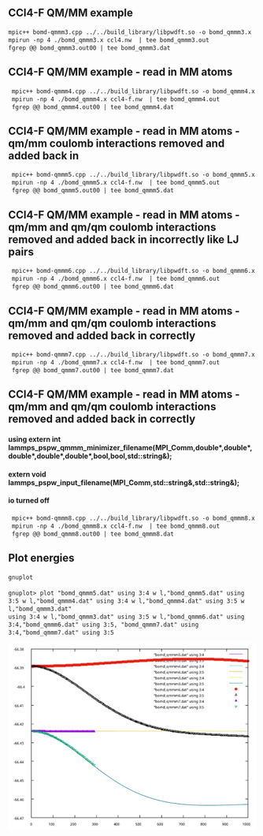 
## CCl4-F QM/MM example
```
mpic++ bomd-qmmm3.cpp ../../build_library/libpwdft.so -o bomd_qmmm3.x
mpirun -np 4 ./bomd_qmmm3.x ccl4.nw  | tee bomd_qmmm3.out
fgrep @@ bomd_qmmm3.out00 | tee bomd_qmmm3.dat
```

## CCl4-F QM/MM example - read in MM atoms
```
 mpic++ bomd-qmmm4.cpp ../../build_library/libpwdft.so -o bomd_qmmm4.x
 mpirun -np 4 ./bomd_qmmm4.x ccl4-f.nw  | tee bomd_qmmm4.out
 fgrep @@ bomd_qmmm4.out00 | tee bomd_qmmm4.dat
```

## CCl4-F QM/MM example - read in MM atoms - qm/mm coulomb interactions removed and added back in
```
 mpic++ bomd-qmmm5.cpp ../../build_library/libpwdft.so -o bomd_qmmm5.x
 mpirun -np 4 ./bomd_qmmm5.x ccl4-f.nw  | tee bomd_qmmm5.out
 fgrep @@ bomd_qmmm5.out00 | tee bomd_qmmm5.dat
```

## CCl4-F QM/MM example - read in MM atoms - qm/mm and qm/qm coulomb interactions removed and added back in incorrectly like LJ pairs
```
 mpic++ bomd-qmmm6.cpp ../../build_library/libpwdft.so -o bomd_qmmm6.x
 mpirun -np 4 ./bomd_qmmm6.x ccl4-f.nw  | tee bomd_qmmm6.out
 fgrep @@ bomd_qmmm6.out00 | tee bomd_qmmm6.dat
```

## CCl4-F QM/MM example - read in MM atoms - qm/mm and qm/qm coulomb interactions removed and added back in correctly
```
 mpic++ bomd-qmmm7.cpp ../../build_library/libpwdft.so -o bomd_qmmm7.x
 mpirun -np 4 ./bomd_qmmm7.x ccl4-f.nw  | tee bomd_qmmm7.out
 fgrep @@ bomd_qmmm7.out00 | tee bomd_qmmm7.dat
```


## CCl4-F QM/MM example - read in MM atoms - qm/mm and qm/qm coulomb interactions removed and added back in correctly
#### using extern int  lammps_pspw_qmmm_minimizer_filename(MPI_Comm,double*,double*,double*,double*,double*,bool,bool,std::string&);
####       extern void lammps_pspw_input_filename(MPI_Comm,std::string&,std::string&);
#### io turned off

```
 mpic++ bomd-qmmm8.cpp ../../build_library/libpwdft.so -o bomd_qmmm8.x
 mpirun -np 4 ./bomd_qmmm8.x ccl4-f.nw  | tee bomd_qmmm8.out
 fgrep @@ bomd_qmmm8.out00 | tee bomd_qmmm8.dat
```



## Plot energies
```
gnuplot

gnuplot> plot "bomd_qmmm5.dat" using 3:4 w l,"bomd_qmmm5.dat" using 3:5 w l,"bomd_qmmm4.dat" using 3:4 w l,"bomd_qmmm4.dat" using 3:5 w l,"bomd_qmmm3.dat"
using 3:4 w l,"bomd_qmmm3.dat" using 3:5 w l,"bomd_qmmm6.dat" using 3:4,"bomd_qmmm6.dat" using 3:5, "bomd_qmmm7.dat" using 3:4,"bomd_qmmm7.dat" using 3:5

```

<p align="center">
  <img src="./qmmm.svg" width="600" title="hover text">
</p>
